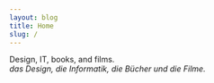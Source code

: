 ```yaml
---
layout: blog
title: Home
slug: /
---
```


Design, IT, books, and films.<br />
*das Design, die Informatik, die Bücher und die Filme.*
<br />
